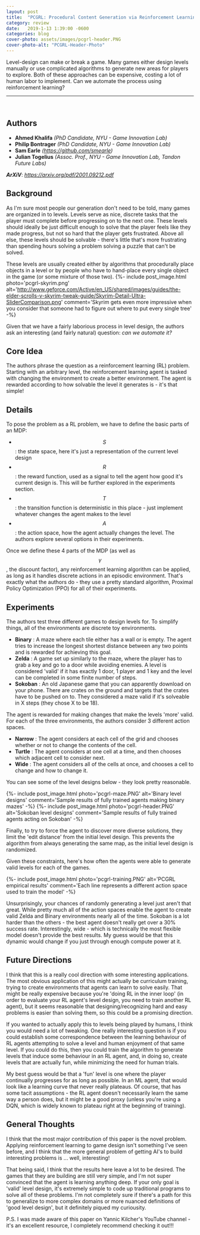 ```yaml
---
layout: post
title:  "PCGRL: Procedural Content Generation via Reinforcement Learning"
category: review
date:   2019-1-13 1:39:00 -0600
categories: blog
cover-photo: assets/images/pcgrl-header.PNG
cover-photo-alt: "PCGRL-Header-Photo"
---
```


Level-design can make or break a game.
Many games either design levels manually or use complicated algorithms to generate new areas for players to explore.
Both of these approaches can be expensive, costing a lot of human labor to implement.
Can we automate the process using reinforcement learning?

----------------------------
<br/>

## Authors
 - **Ahmed Khalifa** *(PhD Candidate, NYU - Game Innovation Lab)*
 - **Philip Bontrager** *(PhD Candidate, NYU - Game Innovation Lab)*  
 - **Sam Earle** *(https://github.com/smearle)*
 - **Julian Togelius** *(Assoc. Prof., NYU - Game Innovation Lab, Tandon Future Labs)*
 
***ArXiV***: *https://arxiv.org/pdf/2001.09212.pdf*
 
## Background

As I'm sure most people our generation don't need to be told, many games are organized in to levels.
Levels serve as nice, discrete tasks that the player must complete before progressing on to the next one.
These levels should ideally be just difficult enough to solve that the player feels like they made progress, but not so hard that the player gets frustrated.
Above all else, these levels should be solvable - there's little that's more frustrating than spending hours solving a problem solving a puzzle that can't be solved.

These levels are usually created either by algorithms that procedurally place objects in a level or by people who have to hand-place every single object in the game (or some mixture of those two).
{%- include post_image.html photo='pcgrl-skyrim.png' alt='http://www.geforce.com/Active/en_US/shared/images/guides/the-elder-scrolls-v-skyrim-tweak-guide/Skyrim-Detail-Ultra-SliderComparison.png' comment='Skyrim gets even more impressive when you consider that someone had to figure out where to put every single tree' -%}

Given that we have a fairly laborious process in level design, the authors ask an interesting (and fairly natural) question: *can we automate it?*
## Core Idea

The authors phrase the question as a reinforcement learning (RL) problem.
Starting with an arbitrary level, the reinforcement learning agent is tasked with changing the environment to create a better environment.
The agent is rewarded according to how solvable the level it generates is - it's that simple!

## Details

To pose the problem as a RL problem, we have to define the basic parts of an MDP:  
 - $$S$$ : the state space, here it's just a representation of the current level design
 - $$R$$ : the reward function, used as a signal to tell the agent how good it's current design is.
 This will be further explored in the experiments section.
 - $$T$$ : the transition function is deterministic in this place - just implement whatever changes the agent makes to the level
 - $$A$$ : the action space, how the agent actually changes the level. The authors explore several options in their experiments.
 
 Once we define these 4 parts of the MDP (as well as $$\gamma$$, the discount factor), any reinforcement learning algorithm can be applied, as long as it handles discrete actions in an episodic environment.
 That's exactly what the authors do - they use a pretty standard algorithm, Proximal Policy Optimization (PPO) for all of their experiments.
 
## Experiments
The authors test three different games to design levels for.
To simplify things, all of the environments are discrete toy environments. 

 - **Binary** : A maze where each tile either has a wall or is empty. The agent tries to increase the longest shortest distance between any two points and is rewarded for achieving this goal.
 - **Zelda** : A game set up similarly to the maze, where the player has to grab a key and go to a door while avoiding enemies. A level is considered 'valid' if it has exactly 1 door, 1 player and 1 key and the level can be completed in some finite number of steps.
 - **Sokoban** : An old Japanese game that you can apparently download on your phone. There are crates on the ground and targets that the crates have to be pushed on to. They considered a maze valid if it's solveable in X steps (they chose X to be 18).
 
The agent is rewarded for making changes that make the levels 'more' valid. For each of the three environments, the authors consider 3 different action spaces.
 - **Narrow** : The agent considers at each cell of the grid and chooses whether or not to change the contents of the cell.
 - **Turtle** : The agent considers at one cell at a time, and then chooses which adjacent cell to consider next.
 - **Wide** : The agent considers all of the cells at once, and chooses a cell to change and how to change it.
 
You can see some of the level designs below - they look pretty reasonable.

{%- include post_image.html photo='pcgrl-maze.PNG' alt='Binary level designs' comment='Sample results of fully trained agents making binary mazes' -%}
{%- include post_image.html photo='pcgrl-header.PNG' alt='Sokoban level designs' comment='Sample results of fully trained agents acting on Sokoban' -%}
 
 Finally, to try to force the agent to discover more diverse solutions, they limit the 'edit distance' from the initial level design.
 This prevents the algorithm from always generating the same map, as the initial level design is randomized.
 
 Given these constraints, here's how often the agents were able to generate valid levels for each of the games.
 
{%- include post_image.html photo='pcgrl-training.PNG' alt='PCGRL empirical results' comment='Each line represents a different action space used to train the model' -%}

Unsurprisingly, your chances of randomly generating a level just aren't that great. 
While pretty much all of the action spaces enable the agent to create valid Zelda and Binary environments nearly all of the time.
Sokoban is a lot harder than the others - the best agent doesn't really get over a 30% success rate.
Interestingly, wide - which is technically the most flexible model doesn't provide the best results. 
My guess would be that this dynamic would change if you just through enough compute power at it.

## Future Directions

I think that this is a really cool direction with some interesting applications. 
The most obvious application of this might actually be curriculum training, trying to create environments that agents can learn to solve easily.
That might be really expensive because you're 'doing RL in the inner loop' (in order to evaluate your RL agent's level design, you need to train another RL agent),  but it seems reasonable that designing/recognizing hard and easy problems is easier than solving them, so this could be a promising direction.

If you wanted to actually apply this to levels being played by humans, I think you would need a lot of tweaking. 
One really interesting question is if you could establish some correspondence between the learning behaviour of RL agents attempting to solve a level and human enjoyment of that same level.
If you could do this, then you could train the algorithm to generate levels that induce some behaviour in an RL agent, and, in doing so, create levels that are actually fun, while minimizing the need for human trials.  

My best guess would be that a 'fun' level is one where the player continually progresses for as long as possible.
In an ML agent, that would look like a learning curve that never really plateaus.
Of course, that has some tacit assumptions - the RL agent doesn't necessarily learn the same way a person does, but it might be a good proxy (unless you're using a DQN, which is widely known to plateau right at the beginning of training).
 
## General Thoughts

I think that the most major contribution of this paper is the novel problem.
Applying reinforcement learning to game design isn't something I've seen before, and I think that the more general problem of getting AI's to build interesting problems is ... well, interesting!

That being said, I think that the results here leave a lot to be desired. 
The games that they are building are still very simple, and I'm not super convinced that the agent is learning anything deep. 
If your only goal is 'valid' level design, it's extremely simple to code up traditional programs to solve all of these problems.
I'm not completely sure if there's a path for this to generalize to more complex domains or more nuanced definitions of 'good level design', but it definitely piqued my curiousity.  

P.S. I was made aware of this paper on Yannic Kilcher's YouTube channel - it's an excellent resource, I completely recommend checking it out!!!

